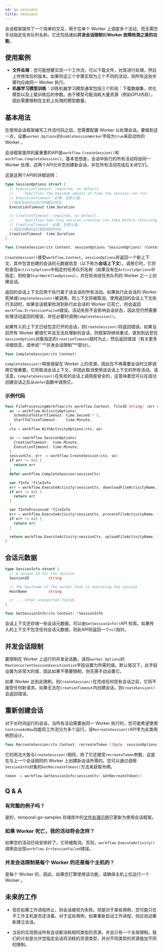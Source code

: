 ```yaml
---
id: go-sessions
title: Sessions
---
```


会话框架提供了一个简单的交互，用于在单个 Worker 上调度多个活动，而无需您手动指定任务队列名称。它还包括诸如**并发会话限制**和**Worker 故障检测之类的功能**。

## 使用案例

- **文件处理**：您可能想要实现一个工作流，可以下载文件，对其进行处理，然后上传修改后的版本。如果将这三个步骤实现为三个不同的活动，则所有这些步骤均应由同一 Worker 执行。
- **机器学习模型训练**：训练机器学习模型通常包括三个阶段：下载数据集，优化模型以及上载训练后的参数。由于模型可能消耗大量资源（例如GPU内存），因此需要限制在主机上处理的模型数量。

## 基本用法

在使用会话框架编写工作流代码之前，您需要配置 Worker 以处理会话。要做到这一点，设置`worker.Options`的`EnableSessionWorker`字段为`true`来启动你的 Worker 。

会话框架提供的最重要的API是`workflow.CreateSession()`和`workflow.CompleteSession()`。基本思想是，会话中执行的所有活动将由同一 Worker 处理，这两个API允许您创建新会话，并在所有活动完成后关闭它们。

这是这两个API的详细说明：

```go
type SessionOptions struct {
  // ExecutionTimeout: required, no default.
  //     Specifies the maximum amount of time the session can run.
  // ExecutionTimeout：必需，无默认值。
  //指定会话可以运行的最长时间。
  ExecutionTimeout time.Duration

  // CreationTimeout: required, no default.
  //     Specifies how long session creation can take before returning an error.
  // CreationTimeout：必需，无默认值。
  //指定创建会话过程的超时时间。
  CreationTimeout  time.Duration
}

func CreateSession(ctx Context, sessionOptions *SessionOptions) (Context, error)
```

`CreateSession()`接受`workflow.Context`，`sessionOptions`并返回一个新上下文，其中包含创建的会话的元数据信息（以下称为**会话上下文**）。调用它时，它将检查在`ActivityOptions`中指定的任务队列名称（如果没有在`ActivityOptions`中指定，则检查`StartWorkflowOptions`），并在轮询该任务队列的 Worker 之一上创建会话。

返回的会话上下文应用于执行属于该会话的所有活动。如果执行此会话的 Worker 死掉或`CompleteSession()`被调用，则上下文将被取消。使用返回的会话上下文执行活动时，如果会话框架检测到执行此会话的 Worker 已死亡，则会返回`workflow.ErrSessionFailed`错误。活动失败不会影响会话状态，因此您仍然需要处理活动返回的错误，并在必要时调用`CompleteSession()`。

如果传入的上下文已经包含打开的会话，则`CreateSession()`将返回错误。如果当前所有 Worker 都很忙并且无法处理新的会话，则框架将继续重试，直到到达您在`SessionOptions`对象指定的`CreationTimeout`超时为止，然后返回错误（有关更多详细信息，请参阅“ **并发会话限制”**部分）。

```go
func CompleteSession(ctx Context)
```

`CompleteSession()`释放保留在 Worker 上的资源，因此在不再需要会话时立即调用它很重要。它将取消会话上下文，并因此取消使用该会话上下文的所有活动。请注意，`CompleteSession()`在失败的会话上调用是安全的，这意味着您可以在成功创建会话之后从`defer`函数中调用它。

### 示例代码

```go
func FileProcessingWorkflow(ctx workflow.Context, fileID string) (err error) {
  ao := workflow.ActivityOptions{
    ScheduleToStartTimeout: time.Second * 5,
    StartToCloseTimeout:    time.Minute,
  }
  ctx = workflow.WithActivityOptions(ctx, ao)

  so := &workflow.SessionOptions{
    CreationTimeout:  time.Minute,
    ExecutionTimeout: time.Minute,
  }
  sessionCtx, err := workflow.CreateSession(ctx, so)
  if err != nil {
    return err
  }
  defer workflow.CompleteSession(sessionCtx)

  var fInfo *fileInfo
  err = workflow.ExecuteActivity(sessionCtx, downloadFileActivityName, fileID).Get(sessionCtx, &fInfo)
  if err != nil {
    return err
  }

  var fInfoProcessed *fileInfo
  err = workflow.ExecuteActivity(sessionCtx, processFileActivityName, *fInfo).Get(sessionCtx, &fInfoProcessed)
  if err != nil {
    return err
  }

  return workflow.ExecuteActivity(sessionCtx, uploadFileActivityName, *fInfoProcessed).Get(sessionCtx, nil)
}
```

## 会话元数据

```go
type SessionInfo struct {
  // A unique Id for the session
  SessionID         string

  // The hostname of the worker that is executing the session
  HostName          string

  // ... other unexported fields
}

func GetSessionInfo(ctx Context) *SessionInfo
```

会话上下文还存储一些会话元数据，可以由`GetSessionInfo()`API 检索。如果传入的上下文不包含任何会话元数据，则此API将返回一个`nil`指针。

## 并发会话限制

要限制在 Worker 上运行的并发会话数，请将`worker.Options`的`MaxConcurrentSessionExecutionSize`字段设置为所需的值。默认情况下，此字段设置为非常大的值，因此如果不需要限制，则无需手动设置它。

如果 Worker 达到此限制，则`CreateSession()`在完成任何现有会话之前，它将不接受任何新请求。如果无法在`CreationTimeout`内创建会话，则`CreateSession()`会返回错误。

## 重新创建会话

对于长时间运行的会话，当所有活动需要由同一 Worker 执行时，您可能希望使用`ContinueAsNew`功能将工作流分为多个运行。该`RecreateSession()`API专为此类用例而设计。

```go
func RecreateSession(ctx Context, recreateToken []byte, sessionOptions *SessionOptions) (Context, error)
```

它的用法大致与`CreateSession()`相同，除了它还接受`recreateToken`参数，这是在与上一个会话相同的 Worker 上创建新会话所需的。您可以通过调用`SessionInfo`对象的`GetRecreateToken()`方法来获取令牌。

```go
token := workflow.GetSessionInfo(sessionCtx).GetRecreateToken()
```

## Q & A

### 有完整的例子吗？

是的，temporal-go-samples 存储库中的[文件处理示例](https://github.com/temporalio/temporal-go-samples/blob/master/cmd/samples/fileprocessing/workflow.go)已更新为使用会话框架。

### 如果 Worker 死亡，我的活动将会怎样？

如果您的活动已经安排好了，它将被取消。否则，`workflow.ExecuteActivity()`调用会出现`workflow.ErrSessionFailed`错误。

### 并发会话限制是每个 Worker 的还是每个主机的？

是每个 Worker 的，因此，如果您打算使用该功能，请确保主机上仅运行一个 Worker 。

## 未来的工作

- 现在如果工作进程终止，则会话被视为失败。但是对于某些用例，您可能只在乎工作主机是否还活着。对于这些用例，如果重新启动工作进程，则应自动重新建立会话。

- 当前的实现假设所有会话都消耗相同类型的资源，并且只有一个全局限制。我们的计划是允许您指定会话将消耗的资源类型，并对不同类型的资源施加不同的限制。